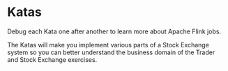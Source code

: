 # Katas
  
Debug each Kata one after another to learn more about Apache Flink
jobs.

The Katas will make you implement various parts of a Stock Exchange
system so you can better understand the business domain of the
Trader and Stock Exchange exercises.